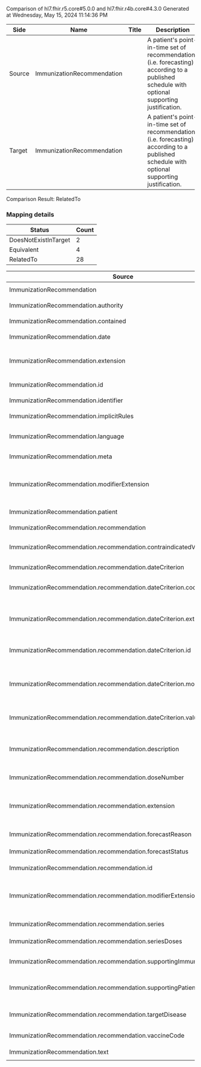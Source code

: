 Comparison of hl7.fhir.r5.core#5.0.0 and hl7.fhir.r4b.core#4.3.0
Generated at Wednesday, May 15, 2024 11:14:36 PM

| Side | Name | Title | Description | Snapshot | Differential |
| --- | --- | --- | --- | --- | --- |
| Source | ImmunizationRecommendation |  | A patient's point-in-time set of recommendations (i.e. forecasting) according to a published schedule with optional supporting justification. | 34 | 20 |
| Target | ImmunizationRecommendation |  | A patient's point-in-time set of recommendations (i.e. forecasting) according to a published schedule with optional supporting justification. | 34 | 20 |


Comparison Result: RelatedTo


### Mapping details

| Status | Count |
| ------ | ----- |
DoesNotExistInTarget | 2 |
Equivalent | 4 |
RelatedTo | 28 |


| Source | Target | Status | Message |
| ------ | ------ | ------ | ------- |
| ImmunizationRecommendation | ImmunizationRecommendation | Equivalent | R5 `ImmunizationRecommendation` maps as Equivalent to R4B `ImmunizationRecommendation` |
| ImmunizationRecommendation.authority | ImmunizationRecommendation.authority | Equivalent | R5 `ImmunizationRecommendation.authority` maps as Equivalent to R4B `ImmunizationRecommendation.authority` |
| ImmunizationRecommendation.contained | ImmunizationRecommendation.contained | Equivalent | R5 `ImmunizationRecommendation.contained` maps as Equivalent to R4B `ImmunizationRecommendation.contained` |
| ImmunizationRecommendation.date | ImmunizationRecommendation.date | Equivalent | R5 `ImmunizationRecommendation.date` maps as Equivalent to R4B `ImmunizationRecommendation.date` |
| ImmunizationRecommendation.extension | ImmunizationRecommendation.extension | SourceIsBroaderThanTarget | R5 `ImmunizationRecommendation.extension` maps as SourceIsBroaderThanTarget to R4B `ImmunizationRecommendation.extension` - extension has change due to type change: R5 `extension` `Extension` maps as SourceIsBroaderThanTarget for R4B `extension` |
| ImmunizationRecommendation.id | ImmunizationRecommendation.id | Equivalent | R5 `ImmunizationRecommendation.id` maps as Equivalent to R4B `ImmunizationRecommendation.id` |
| ImmunizationRecommendation.identifier | ImmunizationRecommendation.identifier | Equivalent | R5 `ImmunizationRecommendation.identifier` maps as Equivalent to R4B `ImmunizationRecommendation.identifier` |
| ImmunizationRecommendation.implicitRules | ImmunizationRecommendation.implicitRules | Equivalent | R5 `ImmunizationRecommendation.implicitRules` maps as Equivalent to R4B `ImmunizationRecommendation.implicitRules` |
| ImmunizationRecommendation.language | ImmunizationRecommendation.language | RelatedTo | R5 `ImmunizationRecommendation.language` maps as RelatedTo to R4B `ImmunizationRecommendation.language` - language changed the binding strength from Required to Preferred |
| ImmunizationRecommendation.meta | ImmunizationRecommendation.meta | Equivalent | R5 `ImmunizationRecommendation.meta` maps as Equivalent to R4B `ImmunizationRecommendation.meta` |
| ImmunizationRecommendation.modifierExtension | ImmunizationRecommendation.modifierExtension | SourceIsBroaderThanTarget | R5 `ImmunizationRecommendation.modifierExtension` maps as SourceIsBroaderThanTarget to R4B `ImmunizationRecommendation.modifierExtension` - modifierExtension has change due to type change: R5 `modifierExtension` `Extension` maps as SourceIsBroaderThanTarget for R4B `modifierExtension` |
| ImmunizationRecommendation.patient | ImmunizationRecommendation.patient | Equivalent | R5 `ImmunizationRecommendation.patient` maps as Equivalent to R4B `ImmunizationRecommendation.patient` |
| ImmunizationRecommendation.recommendation | ImmunizationRecommendation.recommendation | Equivalent | R5 `ImmunizationRecommendation.recommendation` maps as Equivalent to R4B `ImmunizationRecommendation.recommendation` |
| ImmunizationRecommendation.recommendation.contraindicatedVaccineCode | ImmunizationRecommendation.recommendation.contraindicatedVaccineCode | Equivalent | R5 `ImmunizationRecommendation.recommendation.contraindicatedVaccineCode` maps as Equivalent to R4B `ImmunizationRecommendation.recommendation.contraindicatedVaccineCode` |
| ImmunizationRecommendation.recommendation.dateCriterion | ImmunizationRecommendation.recommendation.dateCriterion | Equivalent | R5 `ImmunizationRecommendation.recommendation.dateCriterion` maps as Equivalent to R4B `ImmunizationRecommendation.recommendation.dateCriterion` |
| ImmunizationRecommendation.recommendation.dateCriterion.code | ImmunizationRecommendation.recommendation.dateCriterion.code | Equivalent | R5 `ImmunizationRecommendation.recommendation.dateCriterion.code` maps as Equivalent to R4B `ImmunizationRecommendation.recommendation.dateCriterion.code` |
| ImmunizationRecommendation.recommendation.dateCriterion.extension | ImmunizationRecommendation.recommendation.dateCriterion.extension | SourceIsBroaderThanTarget | R5 `ImmunizationRecommendation.recommendation.dateCriterion.extension` maps as SourceIsBroaderThanTarget to R4B `ImmunizationRecommendation.recommendation.dateCriterion.extension` - extension has change due to type change: R5 `extension` `Extension` maps as SourceIsBroaderThanTarget for R4B `extension` |
| ImmunizationRecommendation.recommendation.dateCriterion.id | ImmunizationRecommendation.recommendation.dateCriterion.id | Equivalent | R5 `ImmunizationRecommendation.recommendation.dateCriterion.id` maps as Equivalent to R4B `ImmunizationRecommendation.recommendation.dateCriterion.id` |
| ImmunizationRecommendation.recommendation.dateCriterion.modifierExtension | ImmunizationRecommendation.recommendation.dateCriterion.modifierExtension | SourceIsBroaderThanTarget | R5 `ImmunizationRecommendation.recommendation.dateCriterion.modifierExtension` maps as SourceIsBroaderThanTarget to R4B `ImmunizationRecommendation.recommendation.dateCriterion.modifierExtension` - modifierExtension has change due to type change: R5 `modifierExtension` `Extension` maps as SourceIsBroaderThanTarget for R4B `modifierExtension` |
| ImmunizationRecommendation.recommendation.dateCriterion.value | ImmunizationRecommendation.recommendation.dateCriterion.value | Equivalent | R5 `ImmunizationRecommendation.recommendation.dateCriterion.value` maps as Equivalent to R4B `ImmunizationRecommendation.recommendation.dateCriterion.value` |
| ImmunizationRecommendation.recommendation.description | ImmunizationRecommendation.recommendation.description | SourceIsBroaderThanTarget | R5 `ImmunizationRecommendation.recommendation.description` maps as SourceIsBroaderThanTarget to R4B `ImmunizationRecommendation.recommendation.description` - description has change due to type change: R5 description markdown has no equivalent or mapped type in R4B description |
| ImmunizationRecommendation.recommendation.doseNumber | - | DoesNotExistInTarget | R5 `ImmunizationRecommendation.recommendation.doseNumber` does not appear in the target and has no mapping for `ImmunizationRecommendation`. |
| ImmunizationRecommendation.recommendation.extension | ImmunizationRecommendation.recommendation.extension | SourceIsBroaderThanTarget | R5 `ImmunizationRecommendation.recommendation.extension` maps as SourceIsBroaderThanTarget to R4B `ImmunizationRecommendation.recommendation.extension` - extension has change due to type change: R5 `extension` `Extension` maps as SourceIsBroaderThanTarget for R4B `extension` |
| ImmunizationRecommendation.recommendation.forecastReason | ImmunizationRecommendation.recommendation.forecastReason | Equivalent | R5 `ImmunizationRecommendation.recommendation.forecastReason` maps as Equivalent to R4B `ImmunizationRecommendation.recommendation.forecastReason` |
| ImmunizationRecommendation.recommendation.forecastStatus | ImmunizationRecommendation.recommendation.forecastStatus | Equivalent | R5 `ImmunizationRecommendation.recommendation.forecastStatus` maps as Equivalent to R4B `ImmunizationRecommendation.recommendation.forecastStatus` |
| ImmunizationRecommendation.recommendation.id | ImmunizationRecommendation.recommendation.id | Equivalent | R5 `ImmunizationRecommendation.recommendation.id` maps as Equivalent to R4B `ImmunizationRecommendation.recommendation.id` |
| ImmunizationRecommendation.recommendation.modifierExtension | ImmunizationRecommendation.recommendation.modifierExtension | SourceIsBroaderThanTarget | R5 `ImmunizationRecommendation.recommendation.modifierExtension` maps as SourceIsBroaderThanTarget to R4B `ImmunizationRecommendation.recommendation.modifierExtension` - modifierExtension has change due to type change: R5 `modifierExtension` `Extension` maps as SourceIsBroaderThanTarget for R4B `modifierExtension` |
| ImmunizationRecommendation.recommendation.series | ImmunizationRecommendation.recommendation.series | Equivalent | R5 `ImmunizationRecommendation.recommendation.series` maps as Equivalent to R4B `ImmunizationRecommendation.recommendation.series` |
| ImmunizationRecommendation.recommendation.seriesDoses | - | DoesNotExistInTarget | R5 `ImmunizationRecommendation.recommendation.seriesDoses` does not appear in the target and has no mapping for `ImmunizationRecommendation`. |
| ImmunizationRecommendation.recommendation.supportingImmunization | ImmunizationRecommendation.recommendation.supportingImmunization | Equivalent | R5 `ImmunizationRecommendation.recommendation.supportingImmunization` maps as Equivalent to R4B `ImmunizationRecommendation.recommendation.supportingImmunization` |
| ImmunizationRecommendation.recommendation.supportingPatientInformation | ImmunizationRecommendation.recommendation.supportingPatientInformation | Equivalent | R5 `ImmunizationRecommendation.recommendation.supportingPatientInformation` maps as Equivalent to R4B `ImmunizationRecommendation.recommendation.supportingPatientInformation` |
| ImmunizationRecommendation.recommendation.targetDisease | ImmunizationRecommendation.recommendation.targetDisease | RelatedTo | R5 `ImmunizationRecommendation.recommendation.targetDisease` maps as RelatedTo to R4B `ImmunizationRecommendation.recommendation.targetDisease` - targetDisease changed from array to scalar (max cardinality from * to 1) |
| ImmunizationRecommendation.recommendation.vaccineCode | ImmunizationRecommendation.recommendation.vaccineCode | Equivalent | R5 `ImmunizationRecommendation.recommendation.vaccineCode` maps as Equivalent to R4B `ImmunizationRecommendation.recommendation.vaccineCode` |
| ImmunizationRecommendation.text | ImmunizationRecommendation.text | Equivalent | R5 `ImmunizationRecommendation.text` maps as Equivalent to R4B `ImmunizationRecommendation.text` |

